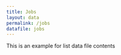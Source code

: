 ```yaml
---
title: Jobs
layout: data
permalink: /jobs
datafile: jobs
---
```


This is an example for list data file contents